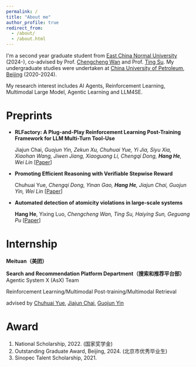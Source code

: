 ```yaml
---
permalink: /
title: "About me"
author_profile: true
redirect_from: 
  - /about/
  - /about.html
---
```


I'm a second year graduate student from [East China Normal University](https://www.ecnu.edu.cn/) (2024-), co-advised by Prof. [Chengcheng Wan](https://chengcheng-wan.github.io/) and Prof. [Ting Su](https://tingsu.github.io/). My undergraduate studies were undertaken at [China University of Petroleum, Beijing](https://www.cup.edu.cn/) (2020-2024).

My research interest includes AI Agents, Reinforcement Learning, Multimodal Large Model, Agentic Learning and LLM4SE.


Preprints
======
- **RLFactory: A Plug-and-Play Reinforcement Learning Post-Training Framework for LLM Multi-Turn Tool-Use**

  Jiajun Chai, _Guojun Yin, Zekun Xu, Chuhuai Yue, Yi Jia, Siyu Xia, Xiaohan Wang, Jiwen Jiang, Xiaoguang Li, Chengqi Dong, **Hang He**, Wei Lin_  [[Paper](https://arxiv.org/abs/2509.06980)]

- **Promoting Efficient Reasoning with Verifiable Stepwise Reward**

  Chuhuai Yue, _Chengqi Dong, Yinan Gao, **Hang He**, Jiajun Chai, Guojun Yin, Wei Lin_ [[Paper](https://arxiv.org/abs/2508.10293)]

- **Automated detection of atomicity violations in large-scale systems**

  **Hang He**, Yixing Luo, _Chengcheng Wan, Ting Su, Haiying Sun, Geguang Pu_ [[Paper](https://arxiv.org/abs/2504.00521)]

Internship
======
**Meituan（美团）** 

**Search and Recommendation Platform Department（搜索和推荐平台部）** Agentic System X (AsX) Team

Reinforcement Learning/Multimodal Post-training/Multimodal Retrieval

advised by [Chuhuai Yue](https://scholar.google.com/citations?user=SViqq9IAAAAJ&hl=en), [Jiajun Chai](https://scholar.google.com/citations?user=yDdfap0AAAAJ&hl=en), [Guojun Yin](https://gjyin.github.io/)

Award
======
1. National Scholarship, 2022. (国家奖学金)
2. Outstanding Graduate Award, Beijing, 2024. (北京市优秀毕业生)
3. Sinopec Talent Scholarship, 2021.
